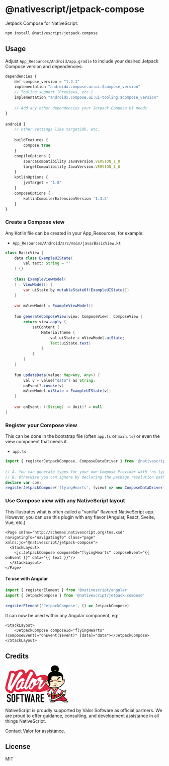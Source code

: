 # @nativescript/jetpack-compose

Jetpack Compose for NativeScript.

```javascript
npm install @nativescript/jetpack-compose
```

## Usage

Adjust `App_Resources/Android/app.gradle` to include your desired Jetpack Compose version and dependencies:

```ts
dependencies {
    def compose_version = "1.2.1"
    implementation "androidx.compose.ui:ui:$compose_version"
    // Tooling support (Previews, etc.)
    implementation "androidx.compose.ui:ui-tooling:$compose_version"

    // Add any other dependencies your Jetpack Compose UI needs
}

android {
    // other settings like targetSdk, etc.

    buildFeatures {
        compose true
    }
    compileOptions {
        sourceCompatibility JavaVersion.VERSION_1_8
        targetCompatibility JavaVersion.VERSION_1_8
    }
    kotlinOptions {
        jvmTarget = "1.8"
    }
    composeOptions {
        kotlinCompilerExtensionVersion '1.3.2'
    }
}
```

### Create a Compose view

Any Kotlin file can be created in your App_Resources, for example:

- `App_Resources/Android/src/main/java/BasicView.kt`

```java
class BasicView {
    data class ExampleUIState(
        val text: String = ""
    ) {}

    class ExampleViewModel(
    ) : ViewModel() {
        var uiState by mutableStateOf(ExampleUIState())
    }

    var mViewModel = ExampleViewModel()

    fun generateComposeView(view: ComposeView): ComposeView {
        return view.apply {
            setContent {
                MaterialTheme {
                    val uiState = mViewModel.uiState;
                    Text(uiState.text)
                }
            }
        }
    }

    fun updateData(value: Map<Any, Any>) {
        val v = value["data"] as String;
        onEvent?.invoke(v)
        mViewModel.uiState = ExampleUIState(v);
    }

    var onEvent: ((String) -> Unit)? = null
}
```

### Register your Compose view

This can be done in the bootstrap file (often `app.ts` or `main.ts`) or even the view component that needs it.

* `app.ts`

```typescript
import { registerJetpackCompose, ComposeDataDriver } from '@nativescript/jetpack-compose';

// A. You can generate types for your own Compose Provider with 'ns typings android --aar {path/to/{name}.aar}'
// B. Otherwise you can ignore by declaring the package resolution path you know you provided
declare var com;
registerJetpackCompose('flyingHearts', (view) => new ComposeDataDriver(new com.example.FlyingHearts(), view));
```

### Use Compose view with any NativeScript layout

This illustrates what is often called a "vanilla" flavored NativeScript app. However, you can use this plugin with any flavor (Angular, React, Svelte, Vue, etc.)

```
<Page xmlns="http://schemas.nativescript.org/tns.xsd" navigatingTo="navigatingTo" class="page" xmlns:jc="@nativescript/jetpack-compose">
  <StackLayout>
    <jc:JetpackCompose composeId="flyingHearts" composeEvent="{{ onEvent }}" data="{{ text }}"/>
  </StackLayout>
</Page>
```

#### To use with Angular

```ts
import { registerElement } from '@nativescript/angular'
import { JetpackCompose } from '@nativescript/jetpack-compose'

registerElement('JetpackCompose', () => JetpackCompose)
```

It can now be used within any Angular component, eg:

```
<StackLayout>
    <JetpackCompose composeId="flyingHearts" (composeEvent)="onEvent($event)" [data]="data"></JetpackCompose>
</StackLayout>
```

## Credits

<img src="https://raw.githubusercontent.com/valor-software/.github/d947b8547a9d5a6021e4f6af7b1df816c1c5f268/profile/valor-logo%20for-light.png#gh-light-mode-only" alt="Valor Software" width="200" />

NativeScript is proudly supported by Valor Software as official partners. We are proud to offer guidance, consulting, and development assistance in all things NativeScript.

[Contact Valor for assistance](https://valor-software.com/).

## License

MIT

